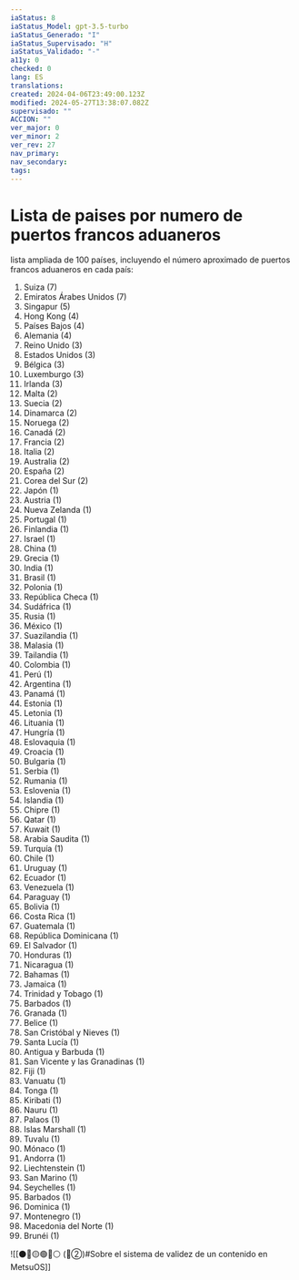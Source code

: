 ```yaml
---
iaStatus: 8
iaStatus_Model: gpt-3.5-turbo
iaStatus_Generado: "I"
iaStatus_Supervisado: "H"
iaStatus_Validado: "-"
a11y: 0
checked: 0
lang: ES
translations: 
created: 2024-04-06T23:49:00.123Z
modified: 2024-05-27T13:38:07.082Z
supervisado: ""
ACCION: ""
ver_major: 0
ver_minor: 2
ver_rev: 27
nav_primary: 
nav_secondary: 
tags:
---
```

# Lista de paises por numero de puertos francos aduaneros

lista ampliada de 100 países, incluyendo el número aproximado de puertos francos aduaneros en cada país:

1.  Suiza (7)
2.  Emiratos Árabes Unidos (7)
3.  Singapur (5)
4.  Hong Kong (4)
5.  Países Bajos (4)
6.  Alemania (4)
7.  Reino Unido (3)
8.  Estados Unidos (3)
9.  Bélgica (3)
10.  Luxemburgo (3)
11.  Irlanda (3)
12.  Malta (2)
13.  Suecia (2)
14.  Dinamarca (2)
15.  Noruega (2)
16.  Canadá (2)
17.  Francia (2)
18.  Italia (2)
19.  Australia (2)
20.  España (2)
21.  Corea del Sur (2)
22.  Japón (1)
23.  Austria (1)
24.  Nueva Zelanda (1)
25.  Portugal (1)
26.  Finlandia (1)
27.  Israel (1)
28.  China (1)
29.  Grecia (1)
30.  India (1)
31.  Brasil (1)
32.  Polonia (1)
33.  República Checa (1)
34.  Sudáfrica (1)
35.  Rusia (1)
36.  México (1)
37.  Suazilandia (1)
38.  Malasia (1)
39.  Tailandia (1)
40.  Colombia (1)
41.  Perú (1)
42.  Argentina (1)
43.  Panamá (1)
44.  Estonia (1)
45.  Letonia (1)
46.  Lituania (1)
47.  Hungría (1)
48.  Eslovaquia (1)
49.  Croacia (1)
50.  Bulgaria (1)
51.  Serbia (1)
52.  Rumania (1)
53.  Eslovenia (1)
54.  Islandia (1)
55.  Chipre (1)
56.  Qatar (1)
57.  Kuwait (1)
58.  Arabia Saudita (1)
59.  Turquía (1)
60.  Chile (1)
61.  Uruguay (1)
62.  Ecuador (1)
63.  Venezuela (1)
64.  Paraguay (1)
65.  Bolivia (1)
66.  Costa Rica (1)
67.  Guatemala (1)
68.  República Dominicana (1)
69.  El Salvador (1)
70.  Honduras (1)
71.  Nicaragua (1)
72.  Bahamas (1)
73.  Jamaica (1)
74.  Trinidad y Tobago (1)
75.  Barbados (1)
76.  Granada (1)
77.  Belice (1)
78.  San Cristóbal y Nieves (1)
79.  Santa Lucía (1)
80.  Antigua y Barbuda (1)
81.  San Vicente y las Granadinas (1)
82.  Fiji (1)
83.  Vanuatu (1)
84.  Tonga (1)
85.  Kiribati (1)
86.  Nauru (1)
87.  Palaos (1)
88.  Islas Marshall (1)
89.  Tuvalu (1)
90.  Mónaco (1)
91.  Andorra (1)
92.  Liechtenstein (1)
93.  San Marino (1)
94.  Seychelles (1)
95.  Barbados (1)
96.  Dominica (1)
97.  Montenegro (1)
98.  Macedonia del Norte (1)
99.  Brunéi (1)

![[⚫🔴🟡🟢🔵⚪ (🔴②)#Sobre el sistema de validez de un contenido en MetsuOS]]